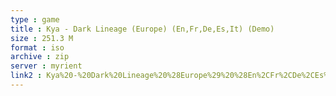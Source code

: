 ```yaml
---
type : game
title : Kya - Dark Lineage (Europe) (En,Fr,De,Es,It) (Demo)
size : 251.3 M
format : iso
archive : zip
server : myrient
link2 : Kya%20-%20Dark%20Lineage%20%28Europe%29%20%28En%2CFr%2CDe%2CEs%2CIt%29%20%28Demo%29
---
```

